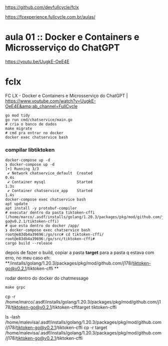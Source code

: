 https://github.com/devfullcycle/fclx

https://fcexperience.fullcycle.com.br/aulas/

# aula 01 :: Docker e Containers e Microsserviço do ChatGPT
https://youtu.be/UugkE-OeE4E
# fclx
FC LX - Docker e Containers e Microsserviço do ChatGPT | https://www.youtube.com/watch?v=UugkE-OeE4E&amp;ab_channel=FullCycle

```
go mod tidy
go run cmd/chatservice/main.go
# cria o banco de dados 
make migrate
# cmd pra entrar no docker
docker exec chatservice bash
```

### compilar libtiktoken
```
docker-compose up -d
❯ docker-compose up -d
[+] Running 3/3
 ✔ Network chatservice_default  Created                                                                            0.4s
 ✔ Container mysql              Started                                                                            1.3s
 ✔ Container chatservice_app    Started                                                                            1.4s
docker-compose exec chatservice bash 
apt update
apt install -y protobuf-compiler
# executar dentro da pasta tiktoken-cffi (/home/marco/.asdf/installs/golang/1.20.3/packages/pkg/mod/github.com/j178/tiktoken-go@v0.2.1/tiktoken-cffi)
# que esta dentro do docker /app/
❯ docker-compose exec chatservice bash
root@e83db4a39696:/go/src# cd tiktoken-cffi/
root@e83db4a39696:/go/src/tiktoken-cffi#
cargo build --release
```
depois de fazer o build, copiar a pasta **target** para a pasta q estava com erro, no meu caso eh:
**/installs/golang/1.20.3/packages/pkg/mod/github.com/j178/tiktoken-go@v0.2.1/tiktoken-cffi **

rodar dentro do docker do chatmessage
```
make grpc
```


cp -r /home/marco/.asdf/installs/golang/1.20.3/packages/pkg/mod/github.com/j178/tiktoken-go@v0.2.1/tiktoken-cffitarget tiktoken-cffi

ls -lash /home/malevisa/.asdf/installs/golang/1.20.3/packages/pkg/mod/github.com/j178/tiktoken-go@v0.2.1/tiktoken-cffi
cp -r target /home/malevisa/.asdf/installs/golang/1.20.3/packages/pkg/mod/github.com/j178/tiktoken-go@v0.2.1/tiktoken-cffi

